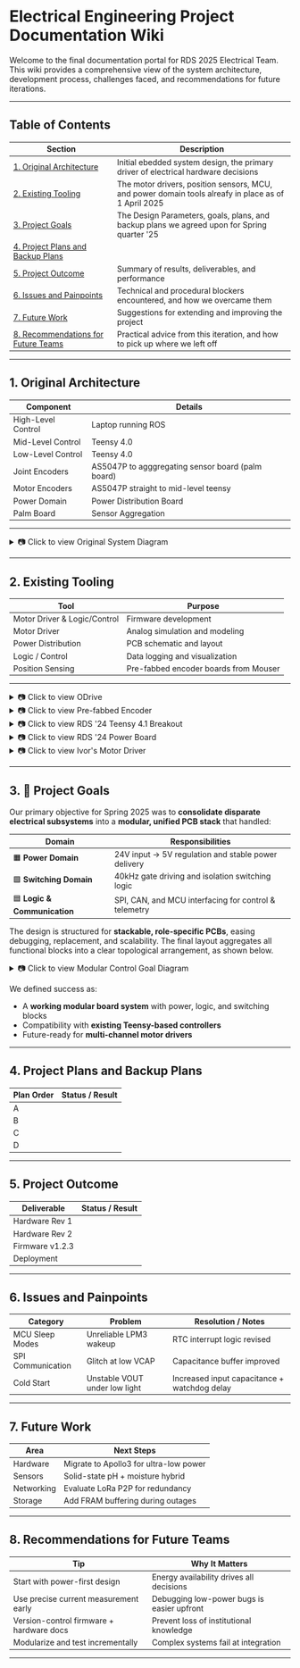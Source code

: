 # Electrical Engineering Project Documentation Wiki

Welcome to the final documentation portal for RDS 2025 Electrical Team. This wiki provides a comprehensive view of the system architecture, development process, challenges faced, and recommendations for future iterations.

---

## Table of Contents

| Section                             | Description                                                 |
|-------------------------------------|-------------------------------------------------------------|
| [1. Original Architecture](#1-original-architecture)     | Initial ebedded system design, the primary driver of electrical hardware decisions |
| [2. Existing Tooling](#2-existing-tooling)               | The motor drivers, position sensors, MCU, and power domain tools alreafy in place as of 1 April 2025 |
| [3. Project Goals](#3-project-goals)                     | The Design Parameters, goals, plans, and backup plans we agreed upon for Spring quarter '25    |
| [4. Project Plans and Backup Plans](#4-project-plans-and-backup-plans) 
| [5. Project Outcome](#5-project-outcome)                 | Summary of results, deliverables, and performance           |
| [6. Issues and Painpoints](#6-issues-and-painpoints)     | Technical and procedural blockers encountered, and how we overcame them |
| [7. Future Work](#7-future-work)                         | Suggestions for extending and improving the project         |
| [8. Recommendations for Future Teams](#8-recommendations-for-future-teams) | Practical advice from this iteration, and how to pick up where we left off |

---

## 1. Original Architecture

| Component         | Details                              |
|------------------|--------------------------------------|
| High-Level Control             | Laptop running ROS                      |
| Mid-Level Control              | Teensy 4.0             |
| Low-Level Control              | Teensy 4.0        |
| Joint Encoders                 | AS5047P to agggregating sensor board (palm board)     |
| Motor Encoders                 | AS5047P straight to mid-level teensy    |
| Power Domain                   | Power Distribution Board |
| Palm Board                     | Sensor Aggregation |

---
<details>
  <summary>📷 Click to view Original System Diagram</summary>

  ![Original System Diagram](./figures/original-system.png)

</details>

---

## 2. Existing Tooling

| Tool              | Purpose                              |
|------------------|--------------------------------------|
| Motor Driver & Logic/Control| Firmware development               |
| Motor Driver | Analog simulation and modeling       |
| Power Distribution  | PCB schematic and layout             |
| Logic / Control| Data logging and visualization       |
| Position Sensing | Pre-fabbed encoder boards from Mouser |

---
<details>
  <summary>📷 Click to view ODrive</summary>

  ![ODrive](./figures/ODrive.png)

</details>
<details>
  <summary>📷 Click to view Pre-fabbed Encoder</summary>

  ![Pre-fabbed Encoder](./figures/encoder-prefab.png)

</details>
<details>
  <summary>📷 Click to view RDS '24 Teensy 4.1 Breakout</summary>

  ![RDS '24 Teensy 4.1 Breakout](./figures/teensy41.png)

</details>
<details>
  <summary>📷 Click to view RDS '24 Power Board</summary>

  ![RDS '24 Power Board](./figures/2024power.png)

</details>
<details>
  <summary>📷 Click to view Ivor's Motor Driver</summary>

  ![Ivor's Motor Driver](./figures/ivor-motordriver.png)

</details>

---

## 3. 🚀 Project Goals

Our primary objective for Spring 2025 was to **consolidate disparate electrical subsystems** into a **modular, unified PCB stack** that handled:

| Domain                    | Responsibilities                                       |
|---------------------------|--------------------------------------------------------|
| 🟧 **Power Domain**        | 24V input → 5V regulation and stable power delivery    |
| 🟩 **Switching Domain**    | 40kHz gate driving and isolation switching logic       |
| 🟦 **Logic & Communication** | SPI, CAN, and MCU interfacing for control & telemetry |

The design is structured for **stackable, role-specific PCBs**, easing debugging, replacement, and scalability. The final layout aggregates all functional blocks into a clear topological arrangement, as shown below.

<details>
  <summary>📷 Click to view Modular Control Goal Diagram</summary>

  ![Modular Control Goal](./figures/8c793dd9-d42b-4715-9a13-339b90cecc76.png)  
  **Figure 3.** Modular PCB stack: domain separation by function with visual overlays and control pathways highlighted.

</details>

We defined success as:
- A **working modular board system** with power, logic, and switching blocks  
- Compatibility with **existing Teensy-based controllers**  
- Future-ready for **multi-channel motor drivers**

---

## 4. Project Plans and Backup Plans

| Plan Order       | Status / Result                      |
|------------------|--------------------------------------|
| A                |  |
| B                |  |
| C                |  |
| D                |  |

---
## 5. Project Outcome

| Deliverable       | Status / Result                      |
|------------------|--------------------------------------|
| Hardware Rev 1    |                                     |
| Hardware Rev 2    |                                     |
| Firmware v1.2.3   |                                     |
| Deployment        |                                     |

---

## 6. Issues and Painpoints

| Category          | Problem                              | Resolution / Notes                          |
|------------------|--------------------------------------|---------------------------------------------|
| MCU Sleep Modes   | Unreliable LPM3 wakeup               | RTC interrupt logic revised                 |
| SPI Communication | Glitch at low VCAP                   | Capacitance buffer improved                 |
| Cold Start        | Unstable VOUT under low light        | Increased input capacitance + watchdog delay|

---

## 7. Future Work

| Area              | Next Steps                           |
|------------------|--------------------------------------|
| Hardware          | Migrate to Apollo3 for ultra-low power |
| Sensors           | Solid-state pH + moisture hybrid     |
| Networking        | Evaluate LoRa P2P for redundancy     |
| Storage           | Add FRAM buffering during outages    |

---

## 8. Recommendations for Future Teams

| Tip                                      | Why It Matters                               |
|------------------------------------------|-----------------------------------------------|
| Start with power-first design            | Energy availability drives all decisions      |
| Use precise current measurement early    | Debugging low-power bugs is easier upfront    |
| Version-control firmware + hardware docs | Prevent loss of institutional knowledge       |
| Modularize and test incrementally        | Complex systems fail at integration           |

---

